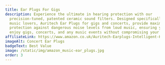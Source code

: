 ```yaml
---
title: Ear Plugs For Gigs
description: Experience the ultimate in hearing protection with our
  precision-tuned, patented ceramic sound filters. Designed specifically for
  music lovers, Auritech Ear Plugs for gigs and concerts, provide maximum
  protection against dangerous noise levels from loud music, ensuring you can
  enjoy gigs, concerts, and any music events without compromising your hearing.
affiliateLink: https://www.amazon.co.uk/Auritech-Earplugs-Intelligent-Hearing-Protection/dp/B00DEJDAZQ?maas=maas_adg_9E9978886E5147CF64A24F754C97BD42_afap_abs&ref_=aa_maas&tag=maas
imageAlt: Concert Ear Plugs
badgeText: Best Value
image: /static/img/amazon_music-ear_plugs.jpg
order: 3
---
```

